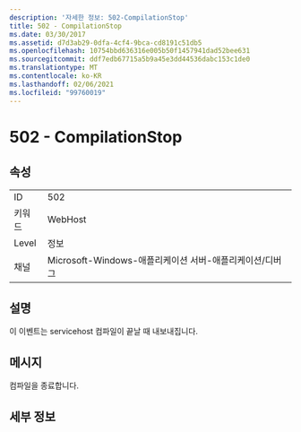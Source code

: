 ```yaml
---
description: '자세한 정보: 502-CompilationStop'
title: 502 - CompilationStop
ms.date: 03/30/2017
ms.assetid: d7d3ab29-0dfa-4cf4-9bca-cd8191c51db5
ms.openlocfilehash: 10754bbd636316e005b50f1457941dad52bee631
ms.sourcegitcommit: ddf7edb67715a5b9a45e3dd44536dabc153c1de0
ms.translationtype: MT
ms.contentlocale: ko-KR
ms.lasthandoff: 02/06/2021
ms.locfileid: "99760019"
---
```

# <a name="502---compilationstop"></a>502 - CompilationStop

## <a name="properties"></a>속성  
  
|||  
|-|-|  
|ID|502|  
|키워드|WebHost|  
|Level|정보|  
|채널|Microsoft-Windows-애플리케이션 서버-애플리케이션/디버그|  
  
## <a name="description"></a>설명  

 이 이벤트는 servicehost 컴파일이 끝날 때 내보내집니다.  
  
## <a name="message"></a>메시지  

 컴파일을 종료합니다.  
  
## <a name="details"></a>세부 정보
